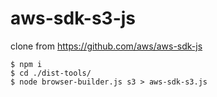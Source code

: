 # aws-sdk-s3-js

clone from https://github.com/aws/aws-sdk-js

```
$ npm i
$ cd ./dist-tools/
$ node browser-builder.js s3 > aws-sdk-s3.js
```
